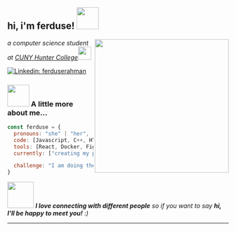 <h2> hi, i'm ferduse! <img src="https://media.giphy.com/media/mGcNjsfWAjY5AEZNw6/giphy.gif" width="50"></h2>
<img align='right' src="https://media.giphy.com/media/LMcB8XospGZO8UQq87/giphy.gif" width="305">
<p><em>a computer science student at <a href="https://hunter.cuny.edu/">CUNY Hunter College</a><img src="https://media.giphy.com/media/fYSnHlufseco8Fh93Z/giphy.gif" width="30">
</em></p>

[![Linkedin: ferduserahman](https://img.shields.io/badge/-ferduserahman-blue?style=flat-square&logo=Linkedin&logoColor=white&link=https://www.linkedin.com/in/ferduserahman/)](https://www.linkedin.com/in/ferduserahman/)


### <img src="https://media.giphy.com/media/VgCDAzcKvsR6OM0uWg/giphy.gif" width="50"> A little more about me...  

```javascript
const ferduse = {
  pronouns: "she" | "her",
  code: [Javascript, C++, HTML, CSS, Python, Java, PHP],
  tools: [React, Docker, Figma],
  currently: ["creating my portfolio", "working on my flashcard app"],

  challenge: "I am doing the #dailyUI challenge to improve my design skills"
}
```

<img src="https://media.giphy.com/media/LnQjpWaON8nhr21vNW/giphy.gif" width="60"> <em><b>I love connecting with different people</b> so if you want to say <b>hi, I'll be happy to meet you!</b> :)</em>

---

<!--
**Ferduse/ferduse** is a ✨ _special_ ✨ repository because its `README.md` (this file) appears on your GitHub profile.

Here are some ideas to get you started:

- 🔭 I’m currently working on ...
- 🌱 I’m currently learning ...
- 👯 I’m looking to collaborate on ...
- 🤔 I’m looking for help with ...
- 💬 Ask me about ...
- 📫 How to reach me: ...
- 😄 Pronouns: ...
- ⚡ Fun fact: ...
-->

